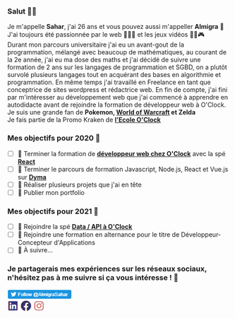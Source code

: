 ### Salut 👋🏻

Je m'appelle **Sahar**, j'ai 26 ans et vous pouvez aussi m'appeller **Almigra** 🦄</br>
J'ai toujours été passionnée par le web 👩🏻‍💻 et les jeux vidéos 🤖🐉🎮 </br>
Durant mon parcours universitaire j'ai eu un avant-gout de la programmation, mélangé avec beaucoup de mathématiques, au courant de la 2e année, j'ai eu ma dose des maths et j'ai décidé de suivre une formation de 2 ans sur les langages de programmation et SGBD, on a plutôt survolé plusieurs langages tout en acquérant des bases en algorithmie et programmation. En même temps j'ai travaillé en Freelance en tant que conceptrice de sites wordpress et rédactrice web. En fin de compte, j'ai fini par m'intéresser au développement web que j'ai commencé à apprendre en autodidacte avant de rejoindre la formation de développeur web à O'Clock.</br>
Je suis une grande fan de **Pokemon, [World of Warcraft](https://worldofwarcraft.com/fr-fr/character/eu/hyjal/Almigra) et Zelda**</br>
Je fais partie de la Promo Kraken de **[l'Ecole O'Clock](https://oclock.io)**


### Mes objectifs pour 2020 💫

- [ ] 🍔 Terminer la formation de **[développeur web chez O'Clock](https://oclock.io/formations/developpeur-web)** avec la spé **[React](https://oclock.io/formations/developpeur-react)**
- [ ] 🍟 Terminer le parcours de formation Javascript, Node.js, React et Vue.js sur **[Dyma](https://dyma.fr/)**
- [ ] 🥃 Réaliser plusieurs projets que j'ai en tête
- [ ] 🍨 Publier mon portfolio

### Mes objectifs pour 2021 💫

- [ ] 🥧 Rejoindre la spé **[Data / API à O'Clock](https://oclock.io/formations/developpeur-data-api)**
- [ ] 🍩 Rejoindre une formation en alternance pour le titre de Développeur-Concepteur d'Applications
- [ ] 🥪 À suivre...

### Je partagerais mes expériences sur les réseaux sociaux, n'hésitez pas à me suivre si ça vous intéresse ! 🌟

[![Twitter](https://github.com/Almigra/Almigra/blob/master/Twitter.png)](https://twitter.com/Almigra_Dev)</br>
[![Linkedin](https://github.com/Almigra/Almigra/blob/master/Linkedin.png)](https://www.linkedin.com/in/sahar-almigra/)
[![Facebook](https://github.com/Almigra/Almigra/blob/master/Facebook.png)](https://www.facebook.com/Almigra)
[![Instagram](https://github.com/Almigra/Almigra/blob/master/Instagram.png)](https://www.instagram.com/sahar.almigra/)
